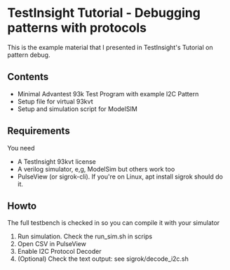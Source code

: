 # TestInsight Tutorial - Debugging patterns with protocols

This is the example material that I presented in TestInsight's Tutorial on pattern debug.

## Contents
* Minimal Advantest 93k Test Program with example I2C Pattern
* Setup file for virtual 93kvt 
* Setup and simulation script for ModelSIM


## Requirements
You need
* A TestInsight 93kvt license
* A verilog simulator, e,g, ModelSim but others work too
* PulseView (or sigrok-cli). If you're on Linux, apt install sigrok should do it.

## Howto
The full testbench is checked in so you can compile it with your simulator
1. Run simulation. Check the run_sim.sh in scrips
2. Open CSV in PulseView 
3. Enable I2C Protocol Decoder
4. (Optional) Check the text output: see sigrok/decode_i2c.sh


